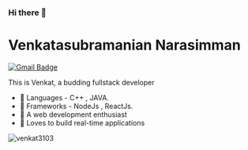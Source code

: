     
### Hi there 👋



# Venkatasubramanian Narasimman
[![Gmail Badge](https://img.shields.io/badge/-n.venkat3103@gmail.com-c14438?style=flat-square&logo=Gmail&logoColor=white&link=mailto:n.venkat3013@gmail.com)](mailto:n.venkat3103@gmail.com)


This is Venkat, a budding fullstack developer

- 🌱 Languages - C++ , JAVA.
- 🌱 Frameworks - NodeJs , ReactJs.
- 🌱 A web development enthusiast
- 🌱 Loves to build real-time applications


<p align="left"><img src="https://github-readme-stats.vercel.app/api?username=venkat3103&show_icons=true" alt="venkat3103" /></p>




 








